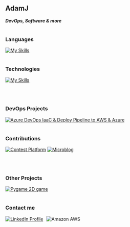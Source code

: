 ## AdamJ

_**DevOps, Software & more**_<br><br>

### Languages
[![My Skills](https://skillicons.dev/icons?i=py,bash,java,cpp)](https://skillicons.dev)
<br><br>

### Technologies
[![My Skills](https://skillicons.dev/icons?i=aws,azure,docker,kubernetes,jenkins,terraform,ansible,linux,prometheus,grafana)](https://skillicons.dev)

<br><br>

### DevOps Projects 
[![Azure DevOps IaaC & Deploy Pipeline to AWS & Azure ](https://img.shields.io/badge/azure%20devops-%230078D7.svg?&style=for-the-badge&logo=azure%20devops&logoColor=white)](https://github.com/AdamJ77/azure-devops-kubernetes-terraform-pipeline)
<br><br>

### Contributions
[![Contest Platform](https://img.shields.io/badge/python-3670A0?style=for-the-badge&logo=python&logoColor=green&label=contest-platform&color=green)](https://github.com/kozlowskimaciej/because-its-worth-contest-platform.git)
[![Microblog](https://img.shields.io/badge/python-3670A0?style=for-the-badge&logo=microsoftazure&logoColor=red&label=microblog&color=red)](https://github.com/AdamJ77/microblog.git)

<br><br>

### Other Projects
[![Pygame 2D game](https://img.shields.io/badge/pygame-%233776AB.svg?&style=for-the-badge&logo=python&logoColor=white)](https://github.com/AdamJ77/highway-pygame)
<br><br>

### Contact me
<div style="display: flex; align-items: center;">
    <a href="https://www.linkedin.com/in/adam-je%C5%BC-4b2055270/" style="margin-right: 10px;">
        <img src="https://img.shields.io/badge/LinkedIn-0077B5?style=for-the-badge&logo=linkedin&logoColor=white" alt="LinkedIn Profile" />
    </a>
    <img src="https://custom-icon-badges.demolab.com/badge/-jezadam02@gmail.com-red?style=for-the-badge&logo=mention&logoColor=white" alt="Amazon AWS" />
</div>
